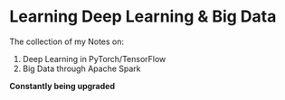 # Learning Deep Learning & Big Data
The collection of my Notes on: 
1) Deep Learning in PyTorch/TensorFlow
2) Big Data through Apache Spark

<b>Constantly being upgraded</b>
